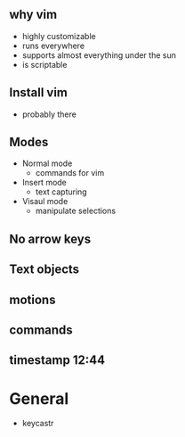 ## why vim
* highly customizable
* runs everywhere
* supports almost everything under the sun
* is scriptable

## Install vim
* probably there

## Modes
* Normal mode
  - commands for vim
* Insert mode
  - text capturing
* Visaul mode
  - manipulate selections

## No arrow keys
## Text objects
## motions
## commands

## timestamp 12:44

# General

- keycastr
